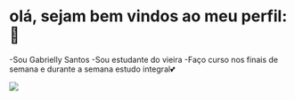 # olá, sejam bem vindos ao meu perfil:💋

-Sou Gabrielly Santos
-Sou estudante do vieira
-Faço curso nos finais de semana e durante a semana estudo integral💕

![](https://media1.tenor.com/m/j-VYv6yJG3UAAAAC/j%26d-kitty.gif)
